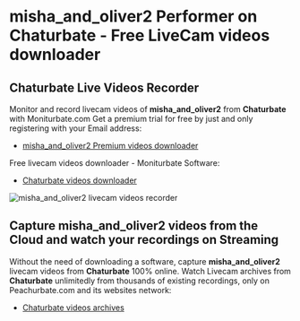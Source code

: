 # misha_and_oliver2 Performer on Chaturbate - Free LiveCam videos downloader

## Chaturbate Live Videos Recorder

Monitor and record livecam videos of **misha_and_oliver2** from **Chaturbate** with Moniturbate.com
Get a premium trial for free by just and only registering with your Email address:
* [misha_and_oliver2 Premium videos downloader](https://moniturbate.com/request-demo-licence-key.html)

Free livecam videos downloader - Moniturbate Software:
* [Chaturbate videos downloader](https://moniturbate.com/moniturbate-download-software.html)

![misha_and_oliver2 livecam videos recorder](https://peachurnet.com/templates/moniturbate-software.png)


## Capture misha_and_oliver2 videos from the Cloud and watch your recordings on Streaming

Without the need of downloading a software, capture **misha_and_oliver2** livecam videos from **Chaturbate** 100% online.
Watch Livecam archives from **Chaturbate** unlimitedly from thousands of existing recordings, only on Peachurbate.com and its websites network:
* [Chaturbate videos archives](https://peachurnet.com/)